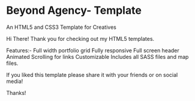 # Beyond Agency- Template
An HTML5 and CSS3 Template for Creatives

Hi There!
Thank you for checking out my HTML5 templates.

Features:-
  Full width portfolio grid
  Fully responsive
  Full screen header
  Animated Scrolling for links
  Customizable
  Includes all SASS files and map files.

If you liked this template please share it with your friends or on social media!

Thanks!



